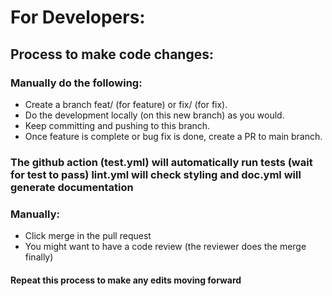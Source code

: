 # For Developers:

## Process to make code changes:
### Manually do the following:
- Create a branch feat/<feat-name>  (for feature) or fix/<fix-name> (for fix).
- Do the development locally (on this new branch) as you would.
- Keep committing and pushing to this branch.
- Once feature is complete or bug fix is done, create a PR to main branch.
### The github action (test.yml) will automatically run tests (wait for test to pass) lint.yml will check styling and doc.yml will generate documentation
### Manually:
- Click merge in the pull request
- You might want to have a code review (the reviewer does the merge finally)

#### Repeat this process to make any edits moving forward
